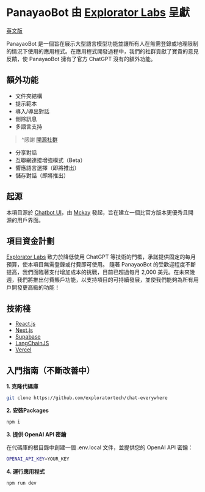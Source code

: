 # PanayaoBot 由 [Explorator Labs](https://exploratorlabs.com) 呈獻

[英文版](https://intro.chateverywhere.app)

PanayaoBot 是一個旨在展示大型語言模型功能並讓所有人在無需登錄或地理限制的情況下使用的應用程式。在應用程式開發過程中，我們的社群貢獻了寶貴的意見反饋，使 PanayaoBot 擁有了官方 ChatGPT 沒有的額外功能。

## 額外功能
- 文件夾結構
- 提示範本
- 導入/導出對話
- 刪除訊息
- 多語言支持
> ^感謝 [開源社群](https://github.com/mckaywrigley/chatbot-ui)
- 分享對話
- 互聯網連接增強模式（Beta）
- 響應語言選擇（即將推出）
- 儲存對話（即將推出）

## 起源

本項目源於 [Chatbot UI](https://github.com/mckaywrigley/chatbot-ui)，由 [Mckay](https://twitter.com/mckaywrigley) 發起，旨在建立一個比官方版本更優秀且開源的用戶界面。

## 項目資金計劃

[Explorator Labs](https://exploratorlabs.com) 致力於降低使用 ChatGPT 等技術的門檻，承諾提供固定的每月預算，使本項目無需登錄或付費即可使用。
隨著 PanayaoBot 的受歡迎程度不斷提高，我們面臨著支付增加成本的挑戰，目前已超過每月 2,000 美元。在未來幾週，我們將推出付費賬戶功能，以支持項目的可持續發展，並使我們能夠為所有用戶開發更高級的功能！

## 技術棧

- [React.js](https://react.dev/)
- [Next.js](https://nextjs.org/)
- [Supabase](https://supabase.com/)
- [LangChainJS](https://js.langchain.com)
- [Vercel](https://vercel.com/)

## 入門指南（不斷改善中）

**1. 克隆代碼庫**

```bash
git clone https://github.com/exploratortech/chat-everywhere
```

**2. 安裝Packages**

```bash
npm i
```

**3. 提供 OpenAI API 密鑰**

在代碼庫的根目錄中創建一個 .env.local 文件，並提供您的 OpenAI API 密鑰：

```bash
OPENAI_API_KEY=YOUR_KEY
```

**4. 運行應用程式**

```bash
npm run dev
```